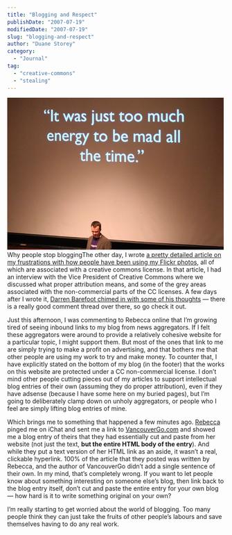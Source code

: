 ```yaml
---
title: "Blogging and Respect"
publishDate: "2007-07-19"
modifiedDate: "2007-07-19"
slug: "blogging-and-respect"
author: "Duane Storey"
category:
  - "Journal"
tag:
  - "creative-commons"
  - "stealing"
---
```


[![](_images/blogging-and-respect-1.jpg)](http://www.flickr.com/photos/duanestorey/401320540/)  
Why people stop bloggingThe other day, I wrote [a pretty detailed article on my frustrations with how people have been using my Flickr photos](http://www.migratorynerd.com/2007/07/13/creative-commons-flickr-and-you/), all of which are associated with a creative commons license. In that article, I had an interview with the Vice President of Creative Commons where we discussed what proper attribution means, and some of the grey areas associated with the non-commercial parts of the CC licenses. A few days after I wrote it, [Darren Barefoot chimed in with some of his thoughts](http://www.darrenbarefoot.com/archives/2007/07/the-practicalities-of-flickr-and-creative-commons.html) — there is a really good comment thread over there, so go check it out.

Just this afternoon, I was commenting to Rebecca online that I’m growing tired of seeing inbound links to my blog from news aggregators. If I felt these aggregators were around to provide a relatively cohesive website for a particular topic, I might support them. But most of the ones that link to me are simply trying to make a profit on advertising, and that bothers me that other people are using my work to try and make money. To counter that, I have explicitly stated on the bottom of my blog (in the footer) that the works on this website are protected under a CC non-commercial license. I don’t mind other people cutting pieces out of my articles to support intellectual blog entries of their own (assuming they do proper attribution), even if they have adsense (because I have some here on my buried pages), but I’m going to deliberately clamp down on unholy aggregators, or people who I feel are simply lifting blog entries of mine.

Which brings me to something that happened a few minutes ago. [Rebecca](http://www.miss604.com) pinged me on iChat and sent me a link to [VancouverGo.com](http://vancouvergo.com) and showed me a blog entry of theirs that they had essentially cut and paste from her website (not just the text, **but the entire HTML body of the entry**). And while they put a text version of her HTML link as an aside, it wasn’t a real, clickable hyperlink. 100% of the article that they posted was written by Rebecca, and the author of VancouverGo didn’t add a single sentence of their own. In my mind, that’s completely wrong. If you want to let people know about something interesting on someone else’s blog, then link back to the blog entry itself, don’t cut and paste the entire entry for your own blog — how hard is it to write something original on your own?

I’m really starting to get worried about the world of blogging. Too many people think they can just take the fruits of other people’s labours and save themselves having to do any real work.
